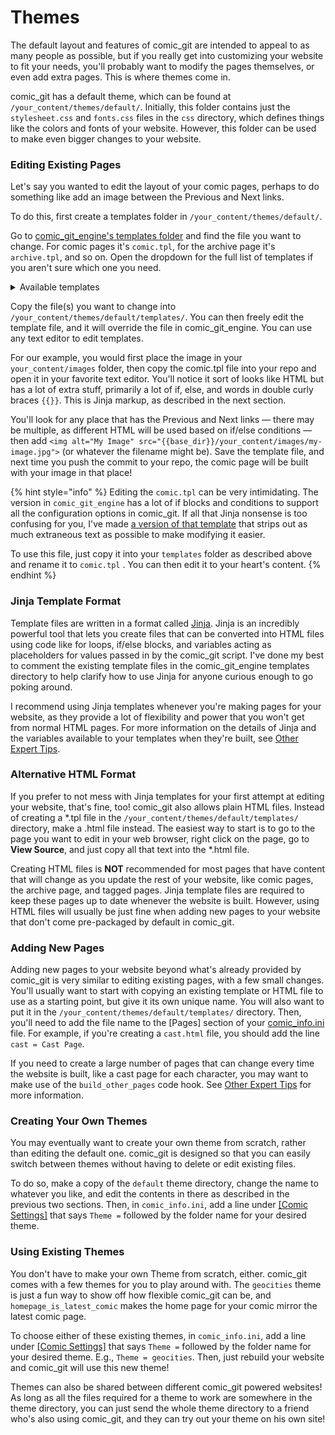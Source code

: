 # Themes

The default layout and features of comic\_git are intended to appeal to as many people as possible, but if you really get into customizing your website to fit your needs, you'll probably want to modify the pages themselves, or even add extra pages. This is where themes come in.

comic\_git has a default theme, which can be found at `/your_content/themes/default/`. Initially, this folder contains just the `stylesheet.css` and `fonts.css` files in the `css` directory, which defines things like the colors and fonts of your website. However, this folder can be used to make even bigger changes to your website.

### Editing Existing Pages

Let's say you wanted to edit the layout of your comic pages, perhaps to do something like add an image between the Previous and Next links.

To do this, first create a templates folder in `/your_content/themes/default/`.

Go to [comic\_git\_engine's templates folder](https://github.com/comic-git/comic_git_engine/tree/master/templates) and find the file you want to change. For comic pages it's `comic.tpl`, for the archive page it's `archive.tpl`, and so on. Open the dropdown for the full list of templates if you aren't sure which one you need.

<details>

<summary>Available templates</summary>

* [404.tpl](https://github.com/comic-git/comic_git_engine/blob/master/templates/404.tpl) is the layout of the "404 Not Found" page that appears if someone tries to access a page on your site that doesn't exist.
* [archive.tpl](https://github.com/comic-git/comic_git_engine/blob/master/templates/archive.tpl) is the layout of the Archives page.
* [base.tpl](https://github.com/comic-git/comic_git_engine/blob/master/templates/base.tpl) is the base template which all the other templates use. If something you want to change is present across the entire site, it's probably in here.
* [comic.tpl](https://github.com/comic-git/comic_git_engine/blob/master/templates/comic.tpl) is the layout of the individual comic pages.
* [index.tpl](https://github.com/comic-git/comic_git_engine/blob/master/templates/index.tpl) is the layout of the home page. If you want to change the layout of this page, use the `home page.txt` file in `your_content` instead.&#x20;
* [infinite\_scroll.tpl](https://github.com/comic-git/comic_git_engine/blob/master/templates/infinite_scroll.tpl) is the layout for the infinite scroll comics page.
* [latest.tpl](https://github.com/comic-git/comic_git_engine/blob/master/templates/latest.tpl) is the layout for the latest comic page. This differs slightly from the individual comic pages in that comic\_git will always update this one to show the most recent (by post date) comic.
* [md\_page.tpl](https://github.com/comic-git/comic_git_engine/blob/master/templates/md_page.tpl) is the layout for any .md (Markdown) files present on the site.
* [tagged.tpl](https://github.com/comic-git/comic_git_engine/blob/master/templates/tagged.tpl) is the layout of the page that displays all comic pages a clicked character or tag appears in.

</details>

Copy the file(s) you want to change into `/your_content/themes/default/templates/`. You can then freely edit the template file, and it will override the file in comic\_git\_engine. You can use any text editor to edit templates.

For our example, you would first place the image in your `your_content/images` folder, then copy the comic.tpl file into your repo and open it in your favorite text editor. You'll notice it sort of looks like HTML but has a lot of extra stuff, primarily a lot of if, else, and words in double curly braces `{{}}`. This is Jinja markup, as described in the next section.

You'll look for any place that has the Previous and Next links — there may be multiple, as different HTML will be used based on if/else conditions — then add `<img alt="My Image" src="{{base_dir}}/your_content/images/my-image.jpg">` (or whatever the filename might be). Save the template file, and next time you push the commit to your repo, the comic page will be built with your image in that place!

{% hint style="info" %}
Editing the `comic.tpl` can be very intimidating. The version in `comic_git_engine` has a lot of if blocks and conditions to support all the configuration options in comic\_git. If all that Jinja nonsense is too confusing for you, I've made [a version of that template](https://raw.githubusercontent.com/comic-git/comic_git_engine/refs/heads/master/extras/comic_minimal.tpl) that strips out as much extraneous text as possible to make modifying it easier.&#x20;

To use this file, just copy it into your `templates` folder as described above and rename it to `comic.tpl` . You can then edit it to your heart's content.
{% endhint %}

### Jinja Template Format

Template files are written in a format called [Jinja](https://jinja.palletsprojects.com/en/2.11.x/templates/). Jinja is an incredibly powerful tool that lets you create files that can be converted into HTML files using code like for loops, if/else blocks, and variables acting as placeholders for values passed in by the comic\_git script. I've done my best to comment the existing template files in the comic\_git\_engine templates directory to help clarify how to use Jinja for anyone curious enough to go poking around.

I recommend using Jinja templates whenever you're making pages for your website, as they provide a lot of flexibility and power that you won't get from normal HTML pages. For more information on the details of Jinja and the variables available to your templates when they're built, see [Other Expert Tips](../other-expert-tips.md#the-power-of-jinja2).

### Alternative HTML Format

If you prefer to not mess with Jinja templates for your first attempt at editing your website, that's fine, too! comic\_git also allows plain HTML files. Instead of creating a \*.tpl file in the `/your_content/themes/default/templates/` directory, make a .html file instead. The easiest way to start is to go to the page you want to edit in your web browser, right click on the page, go to **View Source**, and just copy all that text into the \*.html file.

Creating HTML files is **NOT** recommended for most pages that have content that will change as you update the rest of your website, like comic pages, the archive page, and tagged pages. Jinja template files are required to keep these pages up to date whenever the website is built. However, using HTML files will usually be just fine when adding new pages to your website that don't come pre-packaged by default in comic\_git.

### Adding New Pages

Adding new pages to your website beyond what's already provided by comic\_git is very similar to editing existing pages, with a few small changes. You'll usually want to start with copying an existing template or HTML file to use as a starting point, but give it its own unique name. You will also want to put it in the `/your_content/themes/default/templates/` directory. Then, you'll need to add the file name to the \[Pages] section of your [comic\_info.ini](../basic-editing/editing-your-comic-info.md#pages) file. For example, if you're creating a `cast.html` file, you should add the line `cast = Cast Page`.

If you need to create a large number of pages that can change every time the website is built, like a cast page for each character, you may want to make use of the `build_other_pages` code hook. See [Other Expert Tips](../other-expert-tips.md#code-hooks) for more information.

### Creating Your Own Themes

You may eventually want to create your own theme from scratch, rather than editing the default one. comic\_git is designed so that you can easily switch between themes without having to delete or edit existing files.

To do so, make a copy of the `default` theme directory, change the name to whatever you like, and edit the contents in there as described in the previous two sections. Then, in `comic_info.ini`, add a line under [\[Comic Settings\]](../basic-editing/editing-your-comic-info.md#comic-settings) that says `Theme =` followed by the folder name for your desired theme.

### Using Existing Themes

You don't have to make your own Theme from scratch, either. comic\_git comes with a few themes for you to play around with. The `geocities` theme is just a fun way to show off how flexible comic\_git can be, and `homepage_is_latest_comic` makes the home page for your comic mirror the latest comic page.

To choose either of these existing themes, in `comic_info.ini`, add a line under [\[Comic Settings\]](../basic-editing/editing-your-comic-info.md#comic-settings) that says `Theme =` followed by the folder name for your desired theme. E.g., `Theme = geocities`. Then, just rebuild your website and comic\_git will use this new theme!

Themes can also be shared between different comic\_git powered websites! As long as all the files required for a theme to work are somewhere in the theme directory, you can just send the whole theme directory to a friend who's also using comic\_git, and they can try out your theme on his own site!
